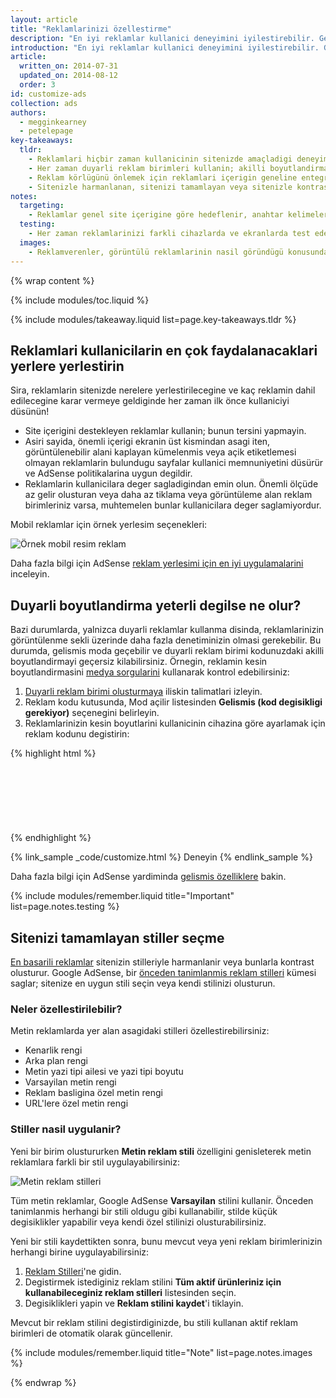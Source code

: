 ```yaml
---
layout: article
title: "Reklamlarinizi özellestirme"
description: "En iyi reklamlar kullanici deneyimini iyilestirebilir. Gerçek reklam içerigi reklamlardan gelse de, bu reklamlarin içerik türü, rengi, boyutu ve yerlesimi üzerinde sizin denetiminiz söz konusudur."
introduction: "En iyi reklamlar kullanici deneyimini iyilestirebilir. Gerçek reklam içerigi reklamlardan gelse de, bu reklamlarin içerik türü, rengi, boyutu ve yerlesimi üzerinde sizin denetiminiz söz konusudur."
article:
  written_on: 2014-07-31
  updated_on: 2014-08-12
  order: 3
id: customize-ads
collection: ads
authors:
  - megginkearney
  - petelepage
key-takeaways:
  tldr: 
    - Reklamlari hiçbir zaman kullanicinin sitenizde amaçladigi deneyime müdahale edecek sekilde yerlestirmeyin; ekranin üst kisimdaki reklamlarin önemli içerigi asagi itmediginden emin olun.
    - Her zaman duyarli reklam birimleri kullanin; akilli boyutlandirma yeterli degilse gelismis moda geçin.
    - Reklam körlügünü önlemek için reklamlari içerigin geneline entegre etmenizi saglayacak firsatlar arayin.
    - Sitenizle harmanlanan, sitenizi tamamlayan veya sitenizle kontrast olusturan metin stilleri seçin.
notes:
  targeting:
    - Reklamlar genel site içerigine göre hedeflenir, anahtar kelimelere veya kategorilere göre hedeflenmez. Belirli konularla ilgili reklamlari görüntülemek istiyorsaniz, bu konularla ilgili tam cümleler ve paragraflar ekleyin.
  testing:
    - Her zaman reklamlarinizi farkli cihazlarda ve ekranlarda test ederek duyarli davranisin dogru bir sekilde çalistigindan emin olun.
  images:
    - Reklamverenler, görüntülü reklamlarinin nasil göründügü konusunda tam denetime sahiptir. Sitenizde görünen görüntülü reklamlarin türlerini, reklam yerlesimi ve boyutlandirmasi kullanarak etkileyebilirsiniz, ancak gerçekte resim içerigini kontrol edemezsiniz.
---
```


{% wrap content %}

<style type="text/css">
  img.center {
    display: block;
    margin-left: auto;
    margin-right: auto;
  }
</style>

{% include modules/toc.liquid %}

{% include modules/takeaway.liquid list=page.key-takeaways.tldr %}

## Reklamlari kullanicilarin en çok faydalanacaklari yerlere yerlestirin

Sira, reklamlarin sitenizde nerelere yerlestirilecegine
ve kaç reklamin dahil edilecegine karar vermeye geldiginde her zaman ilk önce kullaniciyi düsünün!

* Site içerigini destekleyen reklamlar kullanin; bunun tersini yapmayin.
* Asiri sayida, önemli içerigi ekranin üst kismindan asagi iten, görüntülenebilir alani kaplayan kümelenmis veya açik etiketlemesi olmayan reklamlarin bulundugu sayfalar kullanici memnuniyetini düsürür ve AdSense politikalarina uygun degildir.
* Reklamlarin kullanicilara deger sagladigindan emin olun. Önemli ölçüde az gelir olusturan veya daha az tiklama veya görüntüleme alan reklam birimleriniz varsa, muhtemelen bunlar kullanicilara deger saglamiyordur.

Mobil reklamlar için örnek yerlesim seçenekleri:

<img src="images/mobile_ads_placement.png" class="center" alt="Örnek mobil resim reklam">

Daha fazla bilgi için AdSense 
[reklam yerlesimi için en iyi uygulamalarini](https://support.google.com/adsense/answer/1282097) inceleyin.


## Duyarli boyutlandirma yeterli degilse ne olur?
Bazi durumlarda, yalnizca duyarli reklamlar kullanma disinda, reklamlarinizin görüntülenme sekli üzerinde daha fazla denetiminizin olmasi gerekebilir.  Bu durumda, gelismis moda geçebilir ve duyarli reklam birimi kodunuzdaki akilli boyutlandirmayi geçersiz kilabilirsiniz. 
Örnegin, reklamin kesin boyutlandirmasini [medya sorgularini]({{site.fundamentals}}/layouts/rwd-fundamentals/use-media-queries.html) kullanarak kontrol edebilirsiniz:

1. [Duyarli reklam birimi olusturmaya]({{site.fundamentals}}/monetization/ads/include-ads.html#create-ad-units) iliskin talimatlari izleyin.
2. Reklam kodu kutusunda, Mod açilir listesinden <strong>Gelismis (kod degisikligi gerekiyor)</strong> seçenegini belirleyin.
3. Reklamlarinizin kesin boyutlarini kullanicinin cihazina göre ayarlamak için reklam kodunu degistirin:

{% highlight html %}
<style type="text/css">
  .adslot_1 { width: 320px; height: 50px; }
  @media (min-width:500px) { .adslot_1 { width: 468px; height: 60px; } }
  @media (min-width:800px) { .adslot_1 { width: 728px; height: 90px; } }
</style>
<ins class="adsbygoogle adslot_1"
    style="display:block;"
    data-ad-client="ca-pub-1234"
    data-ad-slot="5678"></ins>
<script async src="//pagead2.googlesyndication.com/pagead/js/adsbygoogle.js"></script>
<script>(adsbygoogle = window.adsbygoogle || []).push({});</script>
{% endhighlight %}

{% link_sample _code/customize.html %}
  Deneyin
{% endlink_sample %}

Daha fazla bilgi için AdSense yardiminda [gelismis özelliklere](https://support.google.com/adsense/answer/3543893) bakin.

{% include modules/remember.liquid title="Important" list=page.notes.testing %}

## Sitenizi tamamlayan stiller seçme

[En basarili reklamlar](https://support.google.com/adsense/answer/17957) sitenizin stilleriyle harmanlanir veya bunlarla kontrast olusturur. Google AdSense, bir [önceden tanimlanmis reklam stilleri](https://support.google.com/adsense/answer/6002585) kümesi saglar; sitenize en uygun stili seçin veya kendi stilinizi olusturun.

### Neler özellestirilebilir?

Metin reklamlarda yer alan asagidaki stilleri özellestirebilirsiniz:

* Kenarlik rengi
* Arka plan rengi
* Metin yazi tipi ailesi ve yazi tipi boyutu
* Varsayilan metin rengi
* Reklam basligina özel metin rengi
* URL'lere özel metin rengi

### Stiller nasil uygulanir?

Yeni bir birim olustururken <strong>Metin reklam stili</strong> özelligini genisleterek metin reklamlara farkli bir stil uygulayabilirsiniz:

<img src="images/customize.png" class="center" alt="Metin reklam stilleri">

Tüm metin reklamlar, Google AdSense <strong>Varsayilan</strong> stilini kullanir.  Önceden tanimlanmis herhangi bir stili oldugu gibi kullanabilir, stilde küçük degisiklikler yapabilir veya kendi özel stilinizi olusturabilirsiniz.

Yeni bir stili kaydettikten sonra, bunu mevcut veya 
yeni reklam birimlerinizin herhangi birine uygulayabilirsiniz:

1. [Reklam Stilleri](https://www.google.com/adsense/app#myads-springboard/view=AD_STYLES)'ne gidin.
2. Degistirmek istediginiz reklam stilini <strong>Tüm aktif ürünleriniz için kullanabileceginiz reklam stilleri</strong> listesinden seçin.
3. Degisiklikleri yapin ve <strong>Reklam stilini kaydet</strong>'i tiklayin.

Mevcut bir reklam stilini degistirdiginizde, bu stili kullanan aktif reklam birimleri de otomatik olarak güncellenir.

{% include modules/remember.liquid title="Note" list=page.notes.images %}

{% endwrap %}


